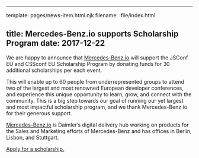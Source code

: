 ----
template: pages/news-item.html.njk
filename: :file/index.html

title: Mercedes-Benz.io supports Scholarship Program
date: 2017-12-22
----

We are happy to announce that [Mercedes-Benz.io](https://mercedes-benz.io/) will support the JSConf EU and CSSconf EU Scholarship Program by donating funds for 30 additional scholarships per each event.

This will enable up to 60 people from underrepresented groups to attend two of the largest and most renowned European developer conferences, and experience this unique opportunity to learn, grow, and connect with the community. This is a big step towards our goal of running our yet largest and most impactful scholarship program, and we thank Mercedes-Benz.io for their generous support.

[Mercedes-Benz.io](https://mercedes-benz.io/) is Daimler’s digital delivery hub working on products for the Sales and Marketing efforts of Mercedes-Benz and has offices in Berlin, Lisbon, and Stuttgart.

[Apply for a scholarship.](/scholarships/)
